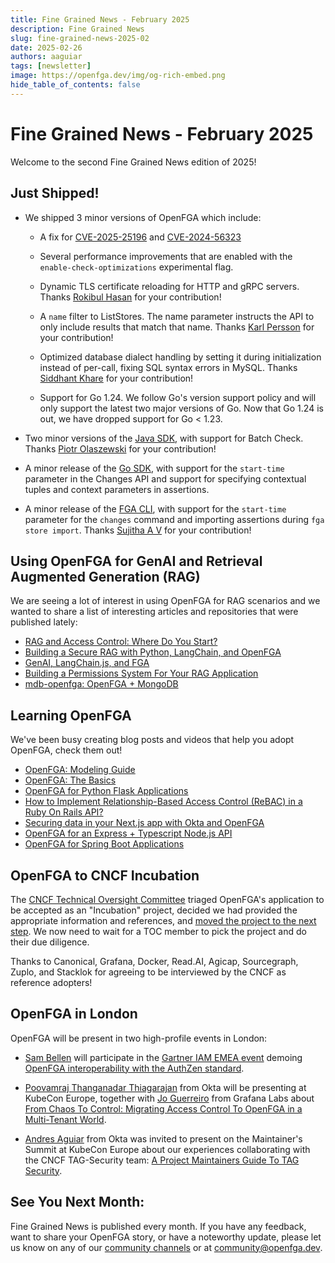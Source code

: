 ```yaml
---
title: Fine Grained News - February 2025
description: Fine Grained News
slug: fine-grained-news-2025-02
date: 2025-02-26
authors: aaguiar
tags: [newsletter]
image: https://openfga.dev/img/og-rich-embed.png
hide_table_of_contents: false
---
```

# Fine Grained News - February 2025

Welcome to the second Fine Grained News edition of 2025! 

## Just Shipped!

- We shipped 3 minor versions of OpenFGA which include:
  - A fix for [CVE-2025-25196](https://github.com/openfga/openfga/security/advisories/GHSA-g4v5-6f5p-m38j) and [CVE-2024-56323](https://github.com/openfga/openfga/security/advisories/GHSA-32q6-rr98-cjqv)
  - Several performance improvements that are enabled with the `enable-check-optimizations` experimental flag.
  - Dynamic TLS certificate reloading for HTTP and gRPC servers. Thanks [Rokibul Hasan](https://github.com/RokibulHasan7) for your contribution!
  - A `name` filter to ListStores. The name parameter instructs the API to only include results that match that name. Thanks [Karl Persson](https://github.com/kalleep) for your contribution!
  - Optimized database dialect handling by setting it during initialization instead of per-call, fixing SQL syntax errors in MySQL. Thanks [Siddhant Khare](https://github.com/Siddhant-K-code) for your contribution!

  - Support for Go 1.24. We follow Go's version support policy and will only support the latest two major versions of Go. Now that Go 1.24 is out, we have dropped support for Go < 1.23.
  
- Two minor versions of the [Java SDK](https://github.com/openfga/java-sdk), with support for Batch Check. Thanks [Piotr Olaszewski](https://github.com/piotrooo) for your contribution!

- A minor release of the [Go SDK](https://github.com/openfga/go-sdk), with support for the `start-time` parameter in the Changes API and support for specifying contextual tuples and context parameters in assertions.
  
- A minor release of the [FGA CLI](https://github.com/openfga/cli), with support for the `start-time` parameter for the `changes` command and importing assertions during `fga store import`. Thanks [Sujitha A V](https://github.com/sujitha-av) for your contribution!

## Using OpenFGA for GenAI and Retrieval Augmented Generation (RAG)

We are seeing a lot of interest in using OpenFGA for RAG scenarios and we wanted to share a list of interesting articles and repositories that were published lately:

- [RAG and Access Control: Where Do You Start?](https://auth0.com/blog/rag-and-access-control-where-do-you-start/)
- [Building a Secure RAG with Python, LangChain, and OpenFGA](https://auth0.com/blog/building-a-secure-rag-with-python-langchain-and-openfga/)
- [GenAI, LangChain.js, and FGA](https://auth0.com/blog/genai-langchain-js-fga/)
- [Building a Permissions System For Your RAG Application](https://www.useparagon.com/learn/ai-knowledge-chatbot-with-permissions-chapter-2/)
- [mdb-openfga: OpenFGA + MongoDB](https://github.com/ranfysvalle02/mdb-openfga)

## Learning OpenFGA 

We've been busy creating blog posts and videos that help you adopt OpenFGA, check them out!

- [OpenFGA: Modeling Guide](https://www.youtube.com/watch?v=5Lwy9aHXXHE&list=PLUR5l-oTFZqWaDdhEOVt_IfPOIbKo1Ypt)
- [OpenFGA: The Basics](https://www.youtube.com/watch?v=v1Io8TtB4bg&list=PLUR5l-oTFZqXGikFJolWJfP7zDK4GRYJ6)
- [OpenFGA for Python Flask Applications](https://auth0.com/blog/fine-grained-access-control-with-python-flask/)
- [How to Implement Relationship-Based Access Control (ReBAC) in a Ruby On Rails API?](https://auth0.com/blog/what-is-rebac-and-how-to-implement-rails-api/)
- [Securing data in your Next.js app with Okta and OpenFGA](https://vercel.com/blog/securing-data-in-your-next-js-app-with-okta-and-openfga)
- [OpenFGA for an Express + Typescript Node.js API](https://auth0.com/blog/express-typescript-fga/)
- [OpenFGA for Spring Boot Applications](https://auth0.com/blog/add-fga-to-spring-boot-api-with-openfga/)


## OpenFGA to CNCF Incubation

The [CNCF Technical Oversight Committee](https://www.cncf.io/people/technical-oversight-committee/) triaged OpenFGA's application to be accepted as an "Incubation" project, decided we had provided the appropriate information and references, and [moved the project to the next step](https://github.com/orgs/cncf/projects/27/views/9). We now need to wait for a TOC member to pick the project and do their due diligence.

Thanks to Canonical, Grafana, Docker, Read.AI, Agicap, Sourcegraph, Zuplo, and Stacklok for agreeing to be interviewed by the CNCF as reference adopters!

## OpenFGA in London

OpenFGA will be present in two high-profile events in London:

<!-- markdown-link-check-disable -->
- [Sam Bellen](https://www.linkedin.com/in/sambellen/) will participate in the [Gartner IAM EMEA event](https://www.gartner.com/en/conferences/emea/identity-access-management-uk) demoing [OpenFGA interoperability with the AuthZen standard](https://openid.net/authzen-at-gartner-iam/).
<!-- markdown-link-check-enable -->

- [Poovamraj Thanganadar Thiagarajan](https://www.linkedin.com/in/poovamraj/) from Okta will be presenting at KubeCon Europe, together with [Jo Guerreiro](https://www.linkedin.com/in/jmlguerreiro/) from Grafana Labs about [From Chaos To Control: Migrating Access Control To OpenFGA in a Multi-Tenant World](https://kccnceu2025.sched.com/event/1txIJ/from-chaos-to-control-migrating-access-control-to-openfga-in-a-multi-tenant-world-jo-guerreiro-grafana-labs-poovamraj-thanganadar-thiagarajan-okta).

- [Andres Aguiar](https://www.linkedin.com/in/aaguiar/) from Okta was invited to present on the Maintainer's Summit at KubeCon Europe about our experiences collaborating with the CNCF TAG-Security team: [A Project Maintainers Guide To TAG Security](https://maintainersummiteu2025.sched.com/event/1tj8v/a-project-maintainers-guide-to-tag-security-marina-moore-edera-andres-aguiar-okta).

## **See You Next Month:**

Fine Grained News is published every month. If you have any feedback, want to share your OpenFGA story, or have a noteworthy update, please let us know on any of our [community channels](https://openfga.dev/community) or at [community@openfga.dev](mailto:community@openfga.dev).


